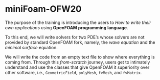 # miniFoam-OFW20

The purpose of the training is introducing the users to *How to write their own applications* using **OpenFOAM programming language**.

To this end, we will write solvers for two PDE’s whose solvers are not provided by standard OpenFOAM fork, namely, the *wave equation* and the *minimal surface* equation. 

We will write the code from an empty text file to show where everything is coming from. Through this *from-scratch* journey, users get to intimately understand and use the classes that give OpenFOAM it superiority over other software, i.e., `GeometricField`, `polyMesh`, `fvMesh`, and `fvMatrix`.
